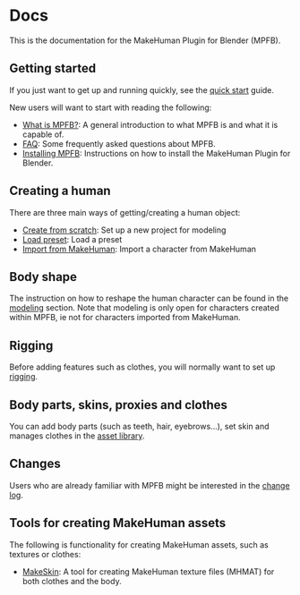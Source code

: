# Docs

This is the documentation for the MakeHuman Plugin for Blender (MPFB).

## Getting started

If you just want to get up and running quickly, see the [quick start](general/quickstart.md) guide. 

New users will want to start with reading the following:

- [What is MPFB?](general/about.md): A general introduction to what MPFB is and what it is capable of.
- [FAQ](faq/faq.md): Some frequently asked questions about MPFB.
- [Installing MPFB](general/install.md): Instructions on how to install the MakeHuman Plugin for Blender.

## Creating a human

There are three main ways of getting/creating a human object:

- [Create from scratch](create_from_scratch/create.md): Set up a new project for modeling
- [Load preset](human_presets/presets.md): Load a preset
- [Import from MakeHuman](import/importing.md): Import a character from MakeHuman 

## Body shape

The instruction on how to reshape the human character can be found in the [modeling](modeling/modeling.md) section. 
Note that modeling is only open for characters created within MPFB, ie not for characters imported from MakeHuman.

## Rigging

Before adding features such as clothes, you will normally want to set up [rigging](rigging/rigging.md).

## Body parts, skins, proxies and clothes

You can add body parts (such as teeth, hair, eyebrows...), set skin and manages clothes in the
[asset library](asset_library/asset_library.md).

## Changes

Users who are already familiar with MPFB might be interested in the [change log](general/changes.md).

## Tools for creating MakeHuman assets

The following is functionality for creating MakeHuman assets, such as textures or clothes:

- [MakeSkin](makeskin/makeskin.md): A tool for creating MakeHuman texture files (MHMAT) for both clothes and the body.
